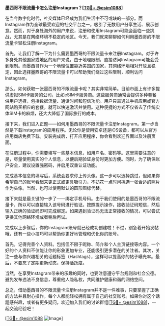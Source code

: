 **墨西哥不限流量卡怎么注册Instagram？[[TG💪+ @esim1088](https://t.me/s/esim1088)]**

在当今数字化时代，社交媒体已经成为我们生活中不可或缺的一部分。而Instagram作为全球最受欢迎的社交平台之一，吸引了无数用户分享生活、展示创意。然而，对于身处海外的用户来说，注册和使用Instagram可能会面临一些挑战，尤其是在网络环境不稳定的地区。今天，我们就来聊聊如何利用墨西哥的不限流量卡轻松注册Instagram。

首先，让我们了解一下为什么需要墨西哥的不限流量卡来注册Instagram。对于许多身处其他国家或地区的用户来说，由于地理限制，直接访问Instagram可能会受到限制。而墨西哥作为一个地理位置靠近美国的国家，其网络环境相对开放且稳定，因此选择墨西哥的不限流量卡可以帮助我们绕过这些限制，顺利访问Instagram。

那么，如何获取一张墨西哥的不限流量卡呢？其实非常简单。目前市面上有许多提供虚拟SIM卡服务的公司，比如eSIM卡服务商。这些服务商通常会提供多种套餐供用户选择，包括数据流量、通话时间和短信功能。用户只需通过手机应用或官方网站购买相应的套餐，就可以快速激活并使用。这种便捷的方式不仅省去了传统实体SIM卡的麻烦，还大大降低了国际旅行的成本。

接下来，我们进入正题——如何用墨西哥的不限流量卡注册Instagram。第一步当然是下载Instagram的应用程序。无论你是使用安卓还是iOS设备，都可以从官方应用商店免费下载。安装完成后，打开应用程序，你会看到欢迎界面以及注册页面。

在注册过程中，你需要填写一些基本信息，如用户名、密码等。这里需要注意的是，尽量使用真实的个人信息，以便后期验证身份时更加方便。同时，为了确保账户安全，建议设置强密码，并启用双重认证功能。

完成基本信息的填写后，系统会要求你上传头像。这一步可以选择跳过，但如果你希望自己的账号看起来更正式或更具吸引力，不妨花一点时间挑选一张合适的照片作为头像。当然，也可以使用默认的圆形图标代替。

接下来就是最关键的一步了——绑定手机号码。由于我们使用的是墨西哥的不限流量卡，所以可以直接输入该号码进行验证。按照提示操作，接收验证码短信，然后输入正确的验证码即可完成绑定。如果遇到验证码无法正常接收的情况，可以尝试更换其他网络环境或者稍后再试。

完成以上步骤后，你的Instagram账号就已经成功创建啦！不过，别急着开始发帖哦，还有一些小技巧可以帮助你更好地管理和优化你的账号。

首先，记得完善个人资料。包括但不限于昵称、简介和个人主页链接等内容。一个好的个人资料不仅能让你的形象更加专业，还能吸引更多潜在的关注者。其次，关注一些与你兴趣相关的话题标签（Hashtags），这样可以提高你的帖子曝光率。最后，不要忘了定期更新动态，保持活跃度。

当然，在享受Instagram带来的乐趣的同时，也要注意遵守平台规则和社会公德。避免发布违法不良信息，尊重他人隐私权，共同维护健康和谐的网络空间。

总之，借助墨西哥的不限流量卡注册Instagram并不是一件难事，只要掌握了正确的方法并且耐心操作，每个人都能轻松拥有属于自己的社交账号。如果你对这个话题感兴趣，或者有更多疑问，欢迎加入我们的讨论群组[[TG💪+ @esim1088](https://t.me/s/esim1088)]，一起交流经验吧！

[[TG💪+ @esim1088](https://t.me/s/esim1088) ![Image](https://i.postimg.cc/4NQfJmqS/Snipaste-2025-05-13-00-14-12.png)]